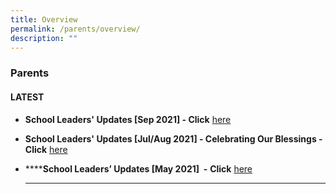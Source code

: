 ```yaml
---
title: Overview
permalink: /parents/overview/
description: ""
---
```

### Parents


#### LATEST

*   **School Leaders' Updates \[Sep 2021\] - Click** [here](https://staging.d1wp5xkpm2dbnc.amplifyapp.com/parents/school-leaders-updates/)  
      
    
*   **School Leaders' Updates \[Jul/Aug 2021\] - Celebrating Our Blessings - Click** [here](https://fairfieldmethodistsec.moe.edu.sg/qql/slot/u618/2021/Parents/School%20Leaders%20Updates/Jul_Aug/SL%20Updates%20Jul_Aug%202021-%20Celebrating%20Our%20Blessings.pdf)  
      
    
*   ******School Leaders’ Updates \[May 2021\]  -** **Click** [here](https://fairfieldmethodistsec.moe.edu.sg/qql/slot/u618/2021/Parents/School%20Leaders%20Updates/May%202021/SLs%20Update%20May%202021.pdf)  
    ****